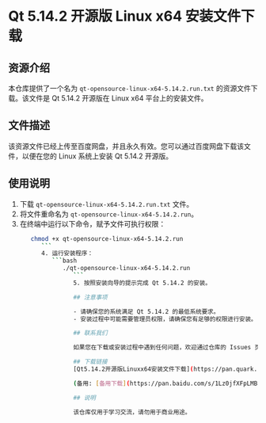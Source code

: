 # Qt 5.14.2 开源版 Linux x64 安装文件下载

## 资源介绍

本仓库提供了一个名为 `qt-opensource-linux-x64-5.14.2.run.txt` 的资源文件下载。该文件是 Qt 5.14.2 开源版在 Linux x64 平台上的安装文件。

## 文件描述

该资源文件已经上传至百度网盘，并且永久有效。您可以通过百度网盘下载该文件，以便在您的 Linux 系统上安装 Qt 5.14.2 开源版。

## 使用说明

1. 下载 `qt-opensource-linux-x64-5.14.2.run.txt` 文件。
2. 将文件重命名为 `qt-opensource-linux-x64-5.14.2.run`。
3. 在终端中运行以下命令，赋予文件可执行权限：
   ```bash
      chmod +x qt-opensource-linux-x64-5.14.2.run
         ```
         4. 运行安装程序：
            ```bash
               ./qt-opensource-linux-x64-5.14.2.run
                  ```
                  5. 按照安装向导的提示完成 Qt 5.14.2 的安装。

                  ## 注意事项

                  - 请确保您的系统满足 Qt 5.14.2 的最低系统要求。
                  - 安装过程中可能需要管理员权限，请确保您有足够的权限进行安装。

                  ## 联系我们

                  如果您在下载或安装过程中遇到任何问题，欢迎通过仓库的 Issues 页面联系我们。我们将尽快为您提供帮助。

                  ## 下载链接
                  [Qt5.14.2开源版Linuxx64安装文件下载](https://pan.quark.cn/s/33d60d6eef33) 

                  (备用: [备用下载](https://pan.baidu.com/s/1Lz0jfXFpLMB4W-Lqu3Po-g?pwd=y05y))

                  ## 说明

                  该仓库仅用于学习交流，请勿用于商业用途。
